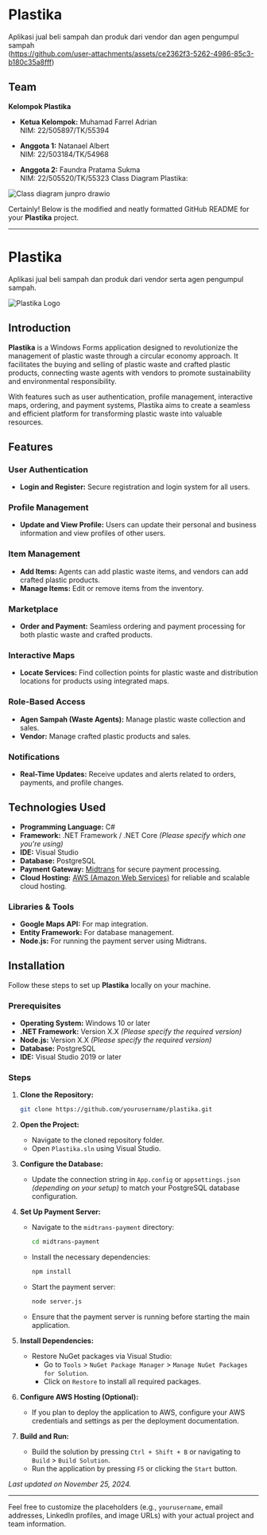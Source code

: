 # Plastika
Aplikasi jual beli sampah dan produk dari vendor dan agen pengumpul sampah  
(https://github.com/user-attachments/assets/ce2362f3-5262-4986-85c3-b180c35a8fff)

## Team

**Kelompok Plastika**

- **Ketua Kelompok:** Muhamad Farrel Adrian  
  NIM: 22/505897/TK/55394

- **Anggota 1:** Natanael Albert  
  NIM: 22/503184/TK/54968

- **Anggota 2:** Faundra Pratama Sukma  
  NIM: 22/505520/TK/55323
Class Diagram Plastika:

![Class diagram junpro drawio](https://github.com/user-attachments/assets/5fef6e5f-9597-413f-a7f7-da710abd4218)

Certainly! Below is the modified and neatly formatted GitHub README for your **Plastika** project.

---

# Plastika

Aplikasi jual beli sampah dan produk dari vendor serta agen pengumpul sampah.

![Plastika Logo](https://github.com/user-attachments/assets/5fef6e5f-9597-413f-a7f7-da710abd4218) <!-- Replace with your actual logo URL -->

## Introduction

**Plastika** is a Windows Forms application designed to revolutionize the management of plastic waste through a circular economy approach. It facilitates the buying and selling of plastic waste and crafted plastic products, connecting waste agents with vendors to promote sustainability and environmental responsibility.

With features such as user authentication, profile management, interactive maps, ordering, and payment systems, Plastika aims to create a seamless and efficient platform for transforming plastic waste into valuable resources.

## Features

### User Authentication
- **Login and Register:** Secure registration and login system for all users.

### Profile Management
- **Update and View Profile:** Users can update their personal and business information and view profiles of other users.

### Item Management
- **Add Items:** Agents can add plastic waste items, and vendors can add crafted plastic products.
- **Manage Items:** Edit or remove items from the inventory.

### Marketplace
- **Order and Payment:** Seamless ordering and payment processing for both plastic waste and crafted products.

### Interactive Maps
- **Locate Services:** Find collection points for plastic waste and distribution locations for products using integrated maps.

### Role-Based Access
- **Agen Sampah (Waste Agents):** Manage plastic waste collection and sales.
- **Vendor:** Manage crafted plastic products and sales.

### Notifications
- **Real-Time Updates:** Receive updates and alerts related to orders, payments, and profile changes.

## Technologies Used

- **Programming Language:** C#
- **Framework:** .NET Framework / .NET Core *(Please specify which one you're using)*
- **IDE:** Visual Studio
- **Database:** PostgreSQL
- **Payment Gateway:** [Midtrans](https://midtrans.com/) for secure payment processing.
- **Cloud Hosting:** [AWS (Amazon Web Services)](https://aws.amazon.com/) for reliable and scalable cloud hosting.

### Libraries & Tools
- **Google Maps API:** For map integration.
- **Entity Framework:** For database management.
- **Node.js:** For running the payment server using Midtrans.


## Installation

Follow these steps to set up **Plastika** locally on your machine.

### Prerequisites

- **Operating System:** Windows 10 or later
- **.NET Framework:** Version X.X *(Please specify the required version)*
- **Node.js:** Version X.X *(Please specify the required version)*
- **Database:** PostgreSQL
- **IDE:** Visual Studio 2019 or later

### Steps

1. **Clone the Repository:**

   ```bash
   git clone https://github.com/yourusername/plastika.git
   ```

2. **Open the Project:**

   - Navigate to the cloned repository folder.
   - Open `Plastika.sln` using Visual Studio.

3. **Configure the Database:**

   - Update the connection string in `App.config` or `appsettings.json` *(depending on your setup)* to match your PostgreSQL database configuration.

4. **Set Up Payment Server:**

   - Navigate to the `midtrans-payment` directory:

     ```bash
     cd midtrans-payment
     ```

   - Install the necessary dependencies:

     ```bash
     npm install
     ```

   - Start the payment server:

     ```bash
     node server.js
     ```

   - Ensure that the payment server is running before starting the main application.

5. **Install Dependencies:**

   - Restore NuGet packages via Visual Studio:
     - Go to `Tools` > `NuGet Package Manager` > `Manage NuGet Packages for Solution`.
     - Click on `Restore` to install all required packages.

6. **Configure AWS Hosting (Optional):**

   - If you plan to deploy the application to AWS, configure your AWS credentials and settings as per the deployment documentation.

7. **Build and Run:**

   - Build the solution by pressing `Ctrl + Shift + B` or navigating to `Build` > `Build Solution`.
   - Run the application by pressing `F5` or clicking the `Start` button.



*Last updated on November 25, 2024.*

---

Feel free to customize the placeholders (e.g., `yourusername`, email addresses, LinkedIn profiles, and image URLs) with your actual project and team information.
